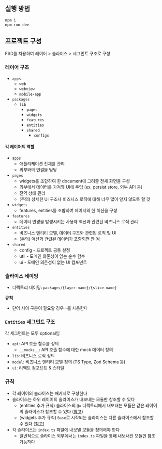 ## 실행 방법

```sh
npm i
npm run dev
```

## 프로젝트 구성

FSD를 차용하여 레이어 > 슬라이스 > 세그먼트 구조로 구성

### 레이어 구조

- `apps`
    - `web`
    - `webview`
    - `mobile-app`
- `packages`
  - `lib`
      - `pages`
      - `widgets`
      - `features`
      - `entities`
      - `shared`
          - `configs`

#### 각 레이어의 역할

- `apps`
    - 애플리케이션 전체를 관리
    - 외부와의 연결을 담당
- `pages`
    - widgets를 조합하여 한 document에 그려줄 전체 화면을 구성
    - 외부에서 데이터를 가져와 UI에 주입 (ex. persist store, 외부 API 등)
    - 전역 상태 관리
    - (주의) 상세한 UI 구조나 비즈니스 로직에 대해 너무 많이 알지 않도록 할 것
- `widgets`
    - features, entities를 조합하여 페이지의 한 섹션을 구성
- `features`
    - 데이터 변경을 발생시키는 사용자 액션과 관련된 비즈니스 로직 관리
- `entities`
    - 비즈니스 엔티티 모델, 데이터 구조와 관련된 로직 및 UI
    - (주의) 액션과 관련된 데이터가 포함되면 안 됨
- `shared`
    - config - 프로젝트 공통 설정
    - util - 도메인 의존성이 없는 순수 함수
    - ui - 도메인 의존성이 없는 UI 컴포넌트

### 슬라이스 네이밍

- 디렉토리 네이밍: `packages/{layer-name}/{slice-name}`

**규칙**

- 단어 사이 구분이 필요할 경우 `-`를 사용한다

### `Entities` 세그먼트 구조

각 세그먼트는 모두 optional임

- `api`: API 호출 함수를 정의
    - `__mocks__`: API 호출 함수에 대한 mock 데이터 정의
- `lib`: 비즈니스 로직 정의
- `model`: 비즈니스 엔티티 모델 정의 (TS Type, Zod Schema 등)
- `ui`: 리액트 컴포넌트 & 스타일

### 규칙

- 각 레이어의 슬라이스는 패키지로 구성한다
- 슬라이스는 하위 레이어의 슬라이스가 내보내는 모듈만 참조할 수 있다
    - (entities 추가 규칙) 슬라이스의 `@x` 디렉토리에서 내보내는 모듈은 같은 레이어의 슬라이스가 참조할 수
      있다 ([참고](https://github.com/noveogroup-amorgunov/nukeapp/blob/main/docs/en/architecture.md#entities-cross-imports))
    - (widgets 추가 규칙) `Base`로 시작되는 슬라이스는 다른 슬라이스에서 참조할 수
      있다 ([참고](https://github.com/noveogroup-amorgunov/nukeapp/blob/main/docs/en/architecture.md#Widgets-cross-imports-custom-sublayers))
- 각 슬라이스는 `index.ts` 파일에 내보낼 모듈을 정의해야 한다
    - 일반적으로 슬라이스 외부에서는 `index.ts` 파일을 통해 내보내진 모듈만 참조 가능하다
